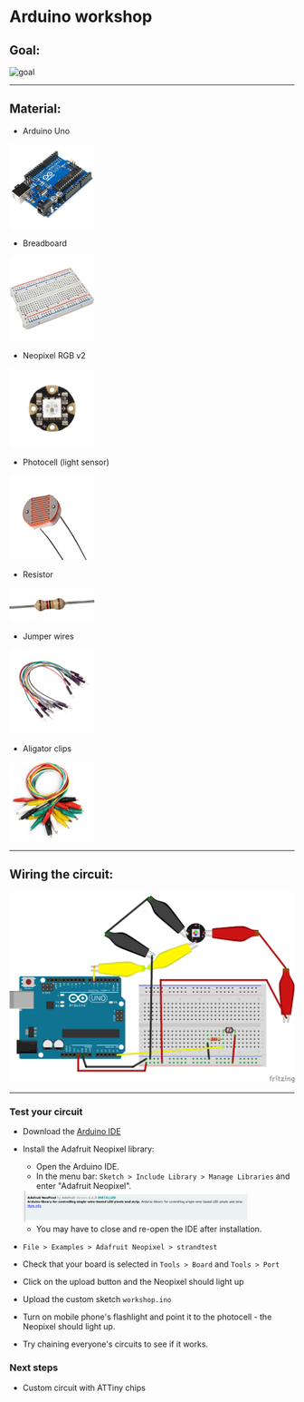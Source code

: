 # Arduino workshop

## Goal:

![goal](https://s-media-cache-ak0.pinimg.com/originals/65/5b/40/655b402f7ff54d14a4ada329d6c994fd.gif)

---

## Material:

* Arduino Uno

<img src="./images/arduino.png" width="150" />

* Breadboard

<img src="./images/breadboard.png" width="150">

* Neopixel RGB v2

<img src="./images/flora.jpg" width="150">

* Photocell (light sensor)

<img src="./images/photocell.png" width="150">

* Resistor

<img src="./images/resistor.png" width="150">

* Jumper wires

<img src="./images/jumper-wires.png" width="150">

* Aligator clips

<img src="./images/clips.png" width="150">

---

## Wiring the circuit:

![schematics](workshop_2.png)

---


### Test your circuit

* Download the [Arduino IDE](https://www.arduino.cc/en/Main/Software)
* Install the Adafruit Neopixel library:
  * Open the Arduino IDE.
  * In the menu bar: `Sketch > Include Library > Manage Libraries` and enter "Adafruit Neopixel".
  <img src="./images/library.png" width="400">

  * You may have to close and re-open the IDE after installation.
* `File > Examples > Adafruit Neopixel > strandtest`
* Check that your board is selected in `Tools > Board` and `Tools > Port`
* Click on the upload button and the Neopixel should light up
* Upload the custom sketch `workshop.ino`
* Turn on mobile phone's flashlight and point it to the photocell - the Neopixel should light up.
* Try chaining everyone's circuits to see if it works.

### Next steps

* Custom circuit with ATTiny chips


